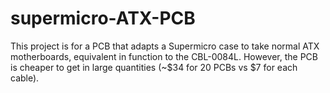 # supermicro-ATX-PCB
This project is for a PCB that adapts a Supermicro case to take normal ATX motherboards, equivalent in function to the CBL-0084L.
However, the PCB is cheaper to get in large quantities (~$34 for 20 PCBs vs $7 for each cable).
